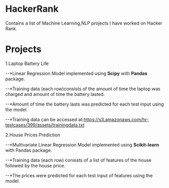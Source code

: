 HackerRank
==========
Contains a list of Machine Learning,NLP projects I have worked on Hacker Rank. 

Projects
=========
1.Laptop Battery Life 

--*Linear Regression Model implemented using **Scipy** with **Pandas** package.

--*Training data (each row)consists of the amount of time the laptop was charged and amount of time the battery lasted.

--*Amount of time the battery lasts was predicted for each test input using the model.

--*Training data can be accessed at:https://s3.amazonaws.com/hr-testcases/399/assets/trainingdata.txt


2.House Prices Prediction

--*Multivariate Linear Regression Model implemented using **Scikit-learn** with Pandas package.

--*Training data (each row) consists of a list of features of the house followed by the house price.

--*The prices were predicted for each test input of features using the model.